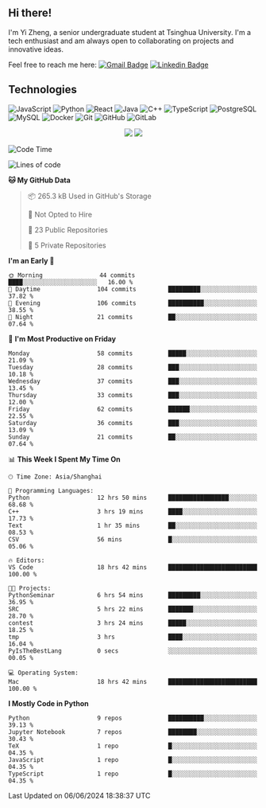 ## Hi there!

I'm Yi Zheng, a senior undergraduate student at Tsinghua University. I'm a tech enthusiast and am always open to collaborating on projects and innovative ideas.

Feel free to reach me here: [![Gmail Badge](https://img.shields.io/badge/-zhengyi20thu@gmail.com-c14438?style=flat-square&logo=Gmail&logoColor=white&link=mailto:zhengyi20thu@gmail.com)](mailto:zhengyi20thu@gmail.com)
[![Linkedin Badge](https://img.shields.io/badge/-yizheng20-blue?style=flat-square&logo=Linkedin&logoColor=white&link=https://www.linkedin.com/in/yizheng20/)](https://www.linkedin.com/in/yi-zheng-mfe/)

## Technologies

![JavaScript](https://img.shields.io/badge/-JavaScript-black?style=flat-square&logo=javascript)
![Python](https://img.shields.io/badge/-Python-black?style=flat-square&logo=Python)
![React](https://img.shields.io/badge/-React-black?style=flat-square&logo=react)
![Java](https://img.shields.io/badge/-java-E34A86?style=flat-square&logo=java)
![C++](https://img.shields.io/badge/-C++-00599C?style=flat-square&logo=c)
![TypeScript](https://img.shields.io/badge/-TypeScript-007ACC?style=flat-square&logo=typescript)
![PostgreSQL](https://img.shields.io/badge/-PostgreSQL-336791?style=flat-square&logo=postgresql)
![MySQL](https://img.shields.io/badge/-MySQL-black?style=flat-square&logo=mysql)
![Docker](https://img.shields.io/badge/-Docker-black?style=flat-square&logo=docker)
![Git](https://img.shields.io/badge/-Git-black?style=flat-square&logo=git)
![GitHub](https://img.shields.io/badge/-GitHub-181717?style=flat-square&logo=github)
![GitLab](https://img.shields.io/badge/-GitLab-FCA121?style=flat-square&logo=gitlab)

<p align="center">
    <img src = "https://github-readme-stats.vercel.app/api?username=Zheng-Yi-git&show_icons=true&theme=yeblu&hide_border=true&count_private=true">
    <img src = "https://github-readme-stats.vercel.app/api/top-langs/?username=Zheng-Yi-git&hide=html,css&theme=yeblu&layout=compact&hide_border=true&count_private=true&langs_count=8">
</p>

<!--START_SECTION:waka-->
![Code Time](http://img.shields.io/badge/Code%20Time-1%2C021%20hrs%205%20mins-blue)

![Lines of code](https://img.shields.io/badge/From%20Hello%20World%20I%27ve%20Written-2.6%20million%20lines%20of%20code-blue)

**🐱 My GitHub Data** 

> 📦 265.3 kB Used in GitHub's Storage 
 > 
> 🚫 Not Opted to Hire
 > 
> 📜 23 Public Repositories 
 > 
> 🔑 5 Private Repositories 
 > 
**I'm an Early 🐤** 

```text
🌞 Morning                44 commits          ████░░░░░░░░░░░░░░░░░░░░░   16.00 % 
🌆 Daytime                104 commits         █████████░░░░░░░░░░░░░░░░   37.82 % 
🌃 Evening                106 commits         ██████████░░░░░░░░░░░░░░░   38.55 % 
🌙 Night                  21 commits          ██░░░░░░░░░░░░░░░░░░░░░░░   07.64 % 
```
📅 **I'm Most Productive on Friday** 

```text
Monday                   58 commits          █████░░░░░░░░░░░░░░░░░░░░   21.09 % 
Tuesday                  28 commits          ███░░░░░░░░░░░░░░░░░░░░░░   10.18 % 
Wednesday                37 commits          ███░░░░░░░░░░░░░░░░░░░░░░   13.45 % 
Thursday                 33 commits          ███░░░░░░░░░░░░░░░░░░░░░░   12.00 % 
Friday                   62 commits          ██████░░░░░░░░░░░░░░░░░░░   22.55 % 
Saturday                 36 commits          ███░░░░░░░░░░░░░░░░░░░░░░   13.09 % 
Sunday                   21 commits          ██░░░░░░░░░░░░░░░░░░░░░░░   07.64 % 
```


📊 **This Week I Spent My Time On** 

```text
🕑︎ Time Zone: Asia/Shanghai

💬 Programming Languages: 
Python                   12 hrs 50 mins      █████████████████░░░░░░░░   68.68 % 
C++                      3 hrs 19 mins       ████░░░░░░░░░░░░░░░░░░░░░   17.73 % 
Text                     1 hr 35 mins        ██░░░░░░░░░░░░░░░░░░░░░░░   08.53 % 
CSV                      56 mins             █░░░░░░░░░░░░░░░░░░░░░░░░   05.06 % 

🔥 Editors: 
VS Code                  18 hrs 42 mins      █████████████████████████   100.00 % 

🐱‍💻 Projects: 
PythonSeminar            6 hrs 54 mins       █████████░░░░░░░░░░░░░░░░   36.95 % 
SRC                      5 hrs 22 mins       ███████░░░░░░░░░░░░░░░░░░   28.70 % 
contest                  3 hrs 24 mins       █████░░░░░░░░░░░░░░░░░░░░   18.25 % 
tmp                      3 hrs               ████░░░░░░░░░░░░░░░░░░░░░   16.04 % 
PyIsTheBestLang          0 secs              ░░░░░░░░░░░░░░░░░░░░░░░░░   00.05 % 

💻 Operating System: 
Mac                      18 hrs 42 mins      █████████████████████████   100.00 % 
```

**I Mostly Code in Python** 

```text
Python                   9 repos             ██████████░░░░░░░░░░░░░░░   39.13 % 
Jupyter Notebook         7 repos             ████████░░░░░░░░░░░░░░░░░   30.43 % 
TeX                      1 repo              █░░░░░░░░░░░░░░░░░░░░░░░░   04.35 % 
JavaScript               1 repo              █░░░░░░░░░░░░░░░░░░░░░░░░   04.35 % 
TypeScript               1 repo              █░░░░░░░░░░░░░░░░░░░░░░░░   04.35 % 
```




 Last Updated on 06/06/2024 18:38:37 UTC
<!--END_SECTION:waka-->
